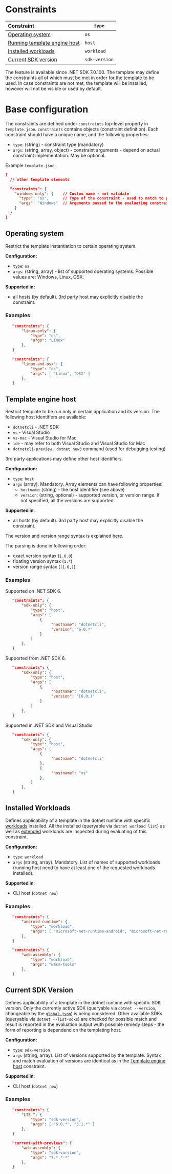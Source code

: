 #  Constraints

| Constraint | `type` |
|:-----|----------|
| [Operating system](#operating-system) | `os` |
| [Running template engine host](#template-engine-host) | `host` |
| [Installed workloads](#installed-workloads) | `workload` |
| [Current SDK version](#current-sdk-version) | `sdk-version` |

The feature is available since .NET SDK 7.0.100.
The template may define the constraints all of which must be met in order for the template to be used.  In case constraints are not met, the template will be installed, however will not be visible or used by default. 


# Base configuration
The constraints are defined under `constraints` top-level property in `template.json`. `constraints` contains objects (constraint definition). Each constraint should have a unique name, and the following properties:
- `type`: (string) - constraint type (mandatory)
- `args`: (string, array, object) - constraint arguments - depend on actual constraint implementation. May be optional.

Example `template.json`:
```json
}
  // other template elements

  "constraints": {
    "windows-only": {    // Custom name - not validate
      "type": "os",      // Type of the constraint - used to match to proper Constraint component to evaluate the constraint
      "args": "Windows"  // Arguments passed to the evaluating constraint component
    }
  }
}
```

## Operating system

Restrict the template instantiation to certain operating system.

**Configuration:**

 - `type`: `os`
 - `args`: (string, array) - list of supported operating systems. Possible values are: Windows, Linux, OSX.

**Supported in:**
   - all hosts (by default). 3rd party host may explicitly disable the constraint.


### Examples

```json
   "constraints": {
       "linux-only": {
           "type": "os",
           "args": "Linux"
       },
   }
```  
```json
   "constraints": {
       "linux-and-osx": {
           "type": "os",
           "args": [ "Linux", "OSX" ]
       },
   }
```  

## Template engine host
Restrict template to be run only in certain application and its version.
The following host identifiers are available:
- `dotnetcli` - .NET SDK
- `vs` - Visual Studio
- `vs-mac` - Visual Studio for Mac
- `ide` - may refer to both Visual Studio and Visual Studio for Mac
- `dotnetcli-preview` - `dotnet new3` command (used for debugging testing)

3rd party applications may define other host identifiers.

**Configuration:**

- `type`: `host`
- `args` (array). Mandatory. Array elements can have following properties:
  - `hostname`: (string) - the host identifier (see above)
  - `version`: (string, optional) - supported version, or version range. If not specified, all the versions are supported.
 
**Supported in**:
   - all hosts (by default). 3rd party host may explicitly disable the constraint.

The version and version range syntax is explained [here](https://docs.microsoft.com/en-us/nuget/concepts/package-versioning).

The parsing is done in following order:
- exact version syntax (`1.0.0`)
- floating version syntax (`1.*`)
- version range syntax (`(1.0,)`)

### Examples

Supported on .NET SDK 6.
```json
   "constraints": {
       "sdk-only": {
           "type": "host",
           "args": [
               {
                    "hostname": "dotnetcli",
                    "version": "6.0.*"
               }
           ]
       },
   }
```  

Supported from .NET SDK 6.
```json
   "constraints": {
       "sdk-only": {
           "type": "host",
           "args": [
               {
                    "hostname": "dotnetcli",
                    "version": "[6.0,)"
               }
           ]
       },
   }
```

Supported in .NET SDK and Visual Studio
```json
   "constraints": {
       "sdk-only": {
           "type": "host",
           "args": [
               {
                    "hostname": "dotnetcli"
               },
               {
                    "hostname": "vs"
               },
           ]
       },
   }
```

## Installed Workloads
Defines applicability of a template in the dotnet runtime with specific [workloads](https://github.com/dotnet/designs/blob/main/accepted/2020/workloads/workloads.md) installed.
All the installed (queryable via `dotnet worload list`) as well as [extended](https://github.com/dotnet/designs/blob/main/accepted/2020/workloads/workload-manifest.md#workload-composition) workloads are inspected during evaluating of this constraint.

**Configuration:**

- `type`: `workload`
- `args` (string, array). Mandatory. List of names of supported workloads (running host need to have at least one of the requested workloads installed).

**Supported in**:
   - CLI host (`dotnet new`)

### Examples

```json
   "constraints": {
       "android-runtime": {
           "type": "workload",
           "args": [ "microsoft-net-runtime-android", "microsoft-net-runtime-android-aot" ]
       },
   }
```  
```json
   "constraints": {
       "web-assembly": {
           "type": "workload",
           "args": "wasm-tools"
       },
   }
```

## Current SDK Version
Defines applicability of a template in the dotnet runtime with specific SDK version.
Only the currently active SDK (queryable via `dotnet --version`, changeable by the [`global.json`](https://docs.microsoft.com/en-us/dotnet/core/tools/global-json)) is being considered. Other available SDKs (queryable via `dotnet --list-sdks`) are checked for possible match and result is reported in the evaluation output wuth possible remedy steps - the form of reporting is dependend on the templating host.

**Configuration:**

- `type`: `sdk-version`
- `args` (string, array). List of versions supported by the template. Syntax and match evaluation of versions are identical as in the [Template engine host](#template-engine-host) constraint.

**Supported in**:
   - CLI host (`dotnet new`)

### Examples

```json
   "constraints": {
       "LTS ": {
           "type": "sdk-version",
           "args": [ "6.0.*", "3.1.*" ]
       },
   }
```  
```json
   "current-with-previews": {
       "web-assembly": {
           "type": "sdk-varsion",
           "args": "7.*.*-*"
       },
   }
```